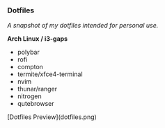<h3>Dotfiles</h3>

<p><i>A snapshot of my dotfiles intended for personal use.</i></p>

<b>Arch Linux / i3-gaps</b></p>

<ul>
  <li>polybar</li>
  <li>rofi</li>
  <li>compton</li>
  <li>termite/xfce4-terminal</li>
  <li>nvim</li>
  <li>thunar/ranger</li>
  <li>nitrogen</li>
  <li>qutebrowser</li>
</ul>
[Dotfiles Preview](dotfiles.png)

  
  
